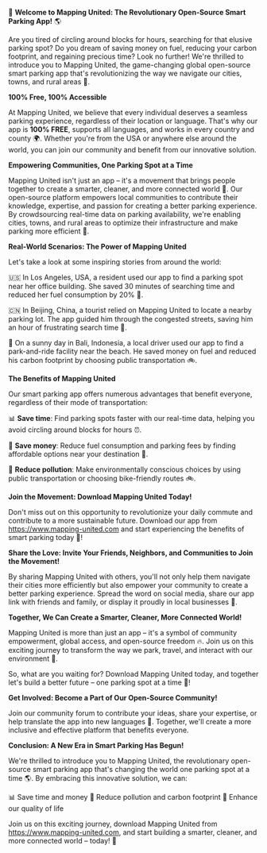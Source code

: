 🚀 **Welcome to Mapping United: The Revolutionary Open-Source Smart Parking App!** 🌎

Are you tired of circling around blocks for hours, searching for that elusive parking spot? Do you dream of saving money on fuel, reducing your carbon footprint, and regaining precious time? Look no further! We're thrilled to introduce you to Mapping United, the game-changing global open-source smart parking app that's revolutionizing the way we navigate our cities, towns, and rural areas 🌆.

**100% Free, 100% Accessible**

At Mapping United, we believe that every individual deserves a seamless parking experience, regardless of their location or language. That's why our app is **100% FREE**, supports all languages, and works in every country and county 🌍. Whether you're from the USA or anywhere else around the world, you can join our community and benefit from our innovative solution.

**Empowering Communities, One Parking Spot at a Time**

Mapping United isn't just an app – it's a movement that brings people together to create a smarter, cleaner, and more connected world 🌈. Our open-source platform empowers local communities to contribute their knowledge, expertise, and passion for creating a better parking experience. By crowdsourcing real-time data on parking availability, we're enabling cities, towns, and rural areas to optimize their infrastructure and make parking more efficient 🚧.

**Real-World Scenarios: The Power of Mapping United**

Let's take a look at some inspiring stories from around the world:

🇺🇸 In Los Angeles, USA, a resident used our app to find a parking spot near her office building. She saved 30 minutes of searching time and reduced her fuel consumption by 20% 🚗.

🇨🇳 In Beijing, China, a tourist relied on Mapping United to locate a nearby parking lot. The app guided him through the congested streets, saving him an hour of frustrating search time 📍.

🌴 On a sunny day in Bali, Indonesia, a local driver used our app to find a park-and-ride facility near the beach. He saved money on fuel and reduced his carbon footprint by choosing public transportation 🚲.

**The Benefits of Mapping United**

Our smart parking app offers numerous advantages that benefit everyone, regardless of their mode of transportation:

📊 **Save time**: Find parking spots faster with our real-time data, helping you avoid circling around blocks for hours ⏰.

💸 **Save money**: Reduce fuel consumption and parking fees by finding affordable options near your destination 💸.

🌿 **Reduce pollution**: Make environmentally conscious choices by using public transportation or choosing bike-friendly routes 🚲.

**Join the Movement: Download Mapping United Today!**

Don't miss out on this opportunity to revolutionize your daily commute and contribute to a more sustainable future. Download our app from https://www.mapping-united.com and start experiencing the benefits of smart parking today 📱!

**Share the Love: Invite Your Friends, Neighbors, and Communities to Join the Movement!**

By sharing Mapping United with others, you'll not only help them navigate their cities more efficiently but also empower your community to create a better parking experience. Spread the word on social media, share our app link with friends and family, or display it proudly in local businesses 📢.

**Together, We Can Create a Smarter, Cleaner, More Connected World!**

Mapping United is more than just an app – it's a symbol of community empowerment, global access, and open-source freedom 🔥. Join us on this exciting journey to transform the way we park, travel, and interact with our environment 🌟.

So, what are you waiting for? Download Mapping United today, and together let's build a better future – one parking spot at a time 💖!

**Get Involved: Become a Part of Our Open-Source Community!**

Join our community forum to contribute your ideas, share your expertise, or help translate the app into new languages 📣. Together, we'll create a more inclusive and effective platform that benefits everyone.

**Conclusion: A New Era in Smart Parking Has Begun!**

We're thrilled to introduce you to Mapping United, the revolutionary open-source smart parking app that's changing the world one parking spot at a time 🌎. By embracing this innovative solution, we can:

📊 Save time and money
💚 Reduce pollution and carbon footprint
🌟 Enhance our quality of life

Join us on this exciting journey, download Mapping United from https://www.mapping-united.com, and start building a smarter, cleaner, and more connected world – today! 🌈